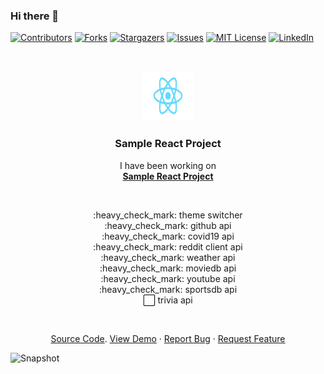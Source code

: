 ### Hi there 👋

<!--
**daniel-yap-aeiou/daniel-yap-aeiou** is a ✨ _special_ ✨ repository because its `README.md` (this file) appears on your GitHub profile.

Here are some ideas to get you started:

- 🔭 I’m currently working on ...
- 🌱 I’m currently learning ...
- 👯 I’m looking to collaborate on ...
- 🤔 I’m looking for help with ...
- 💬 Ask me about ...
- 📫 How to reach me: ...
- 😄 Pronouns: ...
- ⚡ Fun fact: ...
-->

[![Contributors][contributors-shield]][contributors-url]
[![Forks][forks-shield]][forks-url]
[![Stargazers][stars-shield]][stars-url]
[![Issues][issues-shield]][issues-url]
[![MIT License][license-shield]][license-url]
[![LinkedIn][linkedin-shield]][linkedin-url]

<br />
<p align="center">

 <a href="https://github.com/daniel-yap-aeiou/sampleapp">
    <img src="https://github.com/daniel-yap-aeiou/sampleapp/blob/master/static/media/logo.5d5d9eef.svg" alt="Logo" width="80" height="80">
  </a>
  
<h3 align="center">Sample React Project</h3>

  <p align="center">
    I have been working on 
    <br />
    <a href="https://github.com/daniel-yap-aeiou/sampleapp" target="_blank"><strong>Sample React Project</strong></a>
   </p>
   <br />
   <p align="center">
     :heavy_check_mark: theme switcher<br />
     :heavy_check_mark: github api <br />
     :heavy_check_mark: covid19 api <br />
     :heavy_check_mark: reddit client api <br />
     :heavy_check_mark: weather api <br />
     :heavy_check_mark: moviedb api <br />
     :heavy_check_mark: youtube api <br />
     :heavy_check_mark: sportsdb api <br />
     ⬜️ trivia api <br />
   </p>
   <br />
  <p align="center">
<a href="https://github.com/daniel-yap-aeiou/my-react-app/" target="_blank">Source Code</a>.
    <a href="https://daniel-yap-aeiou.github.io/sampleapp/" target="_blank">View Demo</a>
    ·
    <a href="https://github.com/daniel-yap-aeiou/sampleapp/issues" target="_blank">Report Bug</a>
    ·
    <a href="https://github.com/daniel-yap-aeiou/sampleapp/issues" target="_blank">Request Feature</a>
  </p>
  
  ![Snapshot](https://github.com/daniel-yap-aeiou/sampleapp/blob/master/React%20App%20-%20Google%20Chrome%202020-10-14%2017-29-44.gif)

</p>

<!-- MARKDOWN LINKS & IMAGES -->
<!-- https://www.markdownguide.org/basic-syntax/#reference-style-links -->
[contributors-shield]: https://img.shields.io/github/contributors/daniel-yap-aeiou/sampleapp.svg?style=flat-square
[contributors-url]: https://github.com/daniel-yap-aeiou/sampleapp/graphs/contributors
[forks-shield]: https://img.shields.io/github/forks/daniel-yap-aeiou/sampleapp.svg?style=flat-square
[forks-url]: https://github.com/daniel-yap-aeiou/sampleapp/network/members
[stars-shield]: https://img.shields.io/github/stars/daniel-yap-aeiou/sampleapp.svg?style=flat-square
[stars-url]: https://github.com/daniel-yap-aeiou/sampleapp/stargazers
[issues-shield]: https://img.shields.io/github/issues/sampleapp/sampleapp.svg?style=flat-square
[issues-url]: https://github.com/daniel-yap-aeiou/sampleapp/issues
[license-shield]: https://img.shields.io/github/license/daniel-yap-aeiou/daniel-yap-aeiou.svg?style=flat-square
[license-url]: https://github.com/daniel-yap-aeiou/daniel-yap-aeiou/blob/master/LICENSE.txt
[linkedin-shield]: https://img.shields.io/badge/-LinkedIn-black.svg?style=flat-square&logo=linkedin&colorB=555
[linkedin-url]: https://linkedin.com/in/daniel-yap-aeiou

